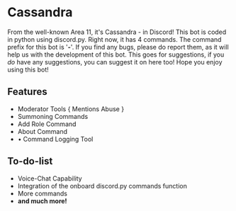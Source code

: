 # Cassandra
From the well-known Area 11, it's Cassandra - in Discord! This bot is coded in python using discord.py. Right now, it has 4 commands.
The command prefix for this bot is '**-**'. If you find any bugs, please do report them, as it will help us with the development of this bot. This goes for suggestions, if you *do* have any suggestions, you can suggest it on here too! Hope you enjoy using this bot!

## Features
+ Moderator Tools
{ Mentions Abuse }
+ Summoning Commands
+ Add Role Command
+ About Command
+ • Command Logging Tool

## To-do-list
+ Voice-Chat Capability
+ Integration of the onboard discord.py commands function
+ More commands
+ **and much more!**
